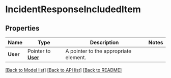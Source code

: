 # IncidentResponseIncludedItem

## Properties

Name | Type | Description | Notes
---- | ---- | ----------- | ------
**User** | Pointer to [**User**](User.md) | A pointer to the appropriate element. |


[[Back to Model list]](../README.md#documentation-for-models) [[Back to API list]](../README.md#documentation-for-api-endpoints) [[Back to README]](../README.md)


